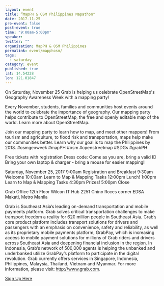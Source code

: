 ```yaml
---
layout: event 
title: “MapPH & OSM Philippines Mapathon"
date: 2017-11-25
pre-event: false
post-event: true
time: "9:00am-5:00pm"
speaker:
twitter: ""
organization: MapPH & OSM Philippines
permalink: event/mapphosm/
tags:
  - saturday
category: event
published: true
lat: 14.54228
lon: 121.01847
---
```


On Saturday, November 25 Grab is helping us celebrate OpenStreetMap's Geography Awareness Week with a mapping party!

Every November, students, families and communities host events around the world to celebrate the importance of geography. Our mapping party helps contribute to OpenStreetMap, the free and openly editable map of the world. Learn more about OpenStreetMap.

Join our mapping party to learn how to map, and meet other mappers! From tourism and agriculture, to flood risk and transportation, maps help make our communities better. Learn why our goal is to map the Philippines by 2018.
#osmgeoweek #mapPH #osm #openstreetmap #SDGs #grabPH

Free tickets with registration
Dress code: Come as you are, bring a valid ID
Bring your own laptop & charger - bring a mouse for easier mapping!


Saturday, November 25, 2017
9:00am Registration and Breakfast
9:30am Welcome
10:00am Learn to Map & Mapping Tasks
12:00pm Lunch!
1:00pm Learn to Map & Mapping Tasks
4:30pm Prizes!
5:00pm Close


Grab Office
12th Floor Wilcon IT Hub
2251 Chino Roces corner EDSA
Makati, Metro Manila

Grab is Southeast Asia’s leading on-demand transportation and mobile payments platform. Grab solves critical transportation challenges to make transport freedom a reality for 620 million people in Southeast Asia. Grab’s core product platform includes transport solutions for drivers and passengers with an emphasis on convenience, safety and reliability, as well as its proprietary mobile payments platform, GrabPay, which is increasing access to mobile payment solutions for millions of Grab riders and drivers across Southeast Asia and deepening financial inclusion in the region. In Indonesia, Grab’s network of 500,000 agents is helping the unbanked and underbanked utilize GrabPay’s platform to participate in the digital revolution. Grab currently offers services in Singapore, Indonesia, Philippines, Malaysia, Thailand, Vietnam and Myanmar. For more information, please visit: http://www.grab.com.

[Sign Up Here](https://grabnov25.eventbrite.com)
